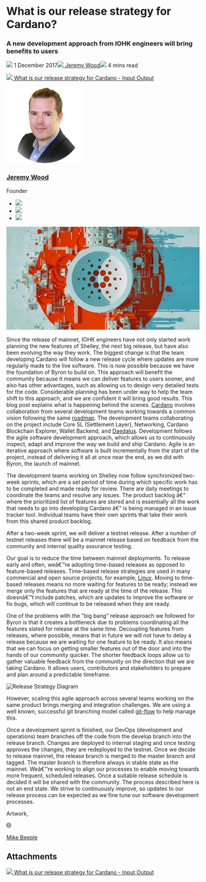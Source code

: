 # What is our release strategy for Cardano?
### **A new development approach from IOHK engineers will bring benefits to users**
![](img/2017-12-01-what-is-our-release-strategy-for-cardano.002.png) 1 December 2017![](img/2017-12-01-what-is-our-release-strategy-for-cardano.002.png)[ Jeremy Wood](/en/blog/authors/jeremy-wood/page-1/)![](img/2017-12-01-what-is-our-release-strategy-for-cardano.003.png) 4 mins read

![](img/2017-12-01-what-is-our-release-strategy-for-cardano.004.png)[ What is our release strategy for Cardano - Input Output](https://ucarecdn.com/bfb745ae-c236-4721-8d72-a730e164ec32/-/inline/yes/ "What is our release strategy for Cardano - Input Output")

![Jeremy Wood](img/2017-12-01-what-is-our-release-strategy-for-cardano.005.png)[](/en/blog/authors/jeremy-wood/page-1/)
### [**Jeremy Wood**](/en/blog/authors/jeremy-wood/page-1/)
Founder

- ![](img/2017-12-01-what-is-our-release-strategy-for-cardano.006.png)[](tmp///www.youtube.com/watch?v=E2G9xLYpR1c "YouTube")
- ![](img/2017-12-01-what-is-our-release-strategy-for-cardano.007.png)[](tmp///jp.linkedin.com/in/jeremykwood "LinkedIn")
- ![](img/2017-12-01-what-is-our-release-strategy-for-cardano.008.png)[](tmp///twitter.com/iohk_jeremy "Twitter")

![What is our release strategy for Cardano?](img/2017-12-01-what-is-our-release-strategy-for-cardano.009.jpeg)

Since the release of mainnet, IOHK engineers have not only started work planning the new features of Shelley, the next big release, but have also been evolving the way they work. The biggest change is that the team developing Cardano will follow a new release cycle where updates are more regularly made to the live software. This is now possible because we have the foundation of Byron to build on. This approach will benefit the community because it means we can deliver features to users sooner, and also has other advantages, such as allowing us to design very detailed tests for the code. Considerable planning has been under way to help the team shift to this approach, and we are confident it will bring good results. This blog post explains what is happening behind the scenes. [Cardano](https://cardanohub.org "Cardano Hub") involves collaboration from several development teams working towards a common vision following the same [roadmap](https://cardanoroadmap.com/ "Cardano Roadmap"). The development teams collaborating on the project include Core SL (Settlement Layer), Networking, Cardano Blockchain Explorer, Wallet Backend, and [Daedalus](https://daedaluswallet.io/ "Daedalus Wallet"). Development follows the agile software development approach, which allows us to continuously inspect, adapt and improve the way we build and ship Cardano. Agile is an iterative approach where software is built incrementally from the start of the project, instead of delivering it all at once near the end, as we did with Byron, the launch of mainnet.

The development teams working on Shelley now follow synchronized two-week sprints, which are a set period of time during which specific work has to be completed and made ready for review. There are daily meetings to coordinate the teams and resolve any issues. The product backlog â€“ where the prioritized list of features are stored and is essentially all the work that needs to go into developing Cardano â€“ is being managed in an issue tracker tool. Individual teams have their own sprints that take their work from this shared product backlog.

After a two-week sprint, we will deliver a testnet release. After a number of testnet releases there will be a mainnet release based on feedback from the community and internal quality assurance testing.

Our goal is to reduce the time between mainnet deployments. To release early and often, weâ€™re adopting time-based releases as opposed to feature-based releases. Time-based release strategies are used in many commercial and open source projects, for example, [Linux](https://en.wikipedia.org/wiki/Linux "Linux, Wikipedia"). Moving to time-based releases means no more waiting for features to be ready; instead we merge only the features that are ready at the time of the release. This doesnâ€™t include patches, which are updates to improve the software or fix bugs, which will continue to be released when they are ready.

One of the problems with the "big bang" release approach we followed for Byron is that it creates a bottleneck due to problems coordinating all the features slated for release at the same time. Decoupling features from releases, where possible, means that in future we will not have to delay a release because we are waiting for one feature to be ready. It also means that we can focus on getting smaller features out of the door and into the hands of our community quicker. The shorter feedback loops allow us to gather valuable feedback from the community on the direction that we are taking Cardano. It allows users, contributors and stakeholders to prepare and plan around a predictable timeframe.

![Release Strategy Diagram](img/2017-12-01-what-is-our-release-strategy-for-cardano.010.png)

However, scaling this agile approach across several teams working on the same product brings merging and integration challenges. We are using a well known, successful git branching model called [git-flow](http://nvie.com/posts/a-successful-git-branching-model/ "A Successful Git Branching Model, nvie.com") to help manage this.

Once a development sprint is finished, our DevOps (development and operations) team branches off the code from the develop branch into the release branch. Changes are deployed to internal staging and once testing approves the changes, they are redeployed to the testnet. Once we decide to release mainnet, the release branch is merged to the master branch and tagged. The master branch is therefore always in stable state as the mainnet. Weâ€™re working to align our processes to enable moving towards more frequent, scheduled releases. Once a suitable release schedule is decided it will be shared with the community. The process described here is not an end state. We strive to continuously improve, so updates to our release process can be expected as we fine tune our software development processes.

Artwork, [](https://creativecommons.org/licenses/by/4.0/ "Creative Commons")

![Creative Commons](img/2017-12-01-what-is-our-release-strategy-for-cardano.011.png)[](https://creativecommons.org/licenses/by/4.0/ "Creative Commons")[](http://www.beeple-crap.com/resources.php)

[Mike Beeple](http://www.beeple-crap.com/resources.php)
## **Attachments**
![](img/2017-12-01-what-is-our-release-strategy-for-cardano.004.png)[ What is our release strategy for Cardano - Input Output](https://ucarecdn.com/bfb745ae-c236-4721-8d72-a730e164ec32/-/inline/yes/ "What is our release strategy for Cardano - Input Output")
